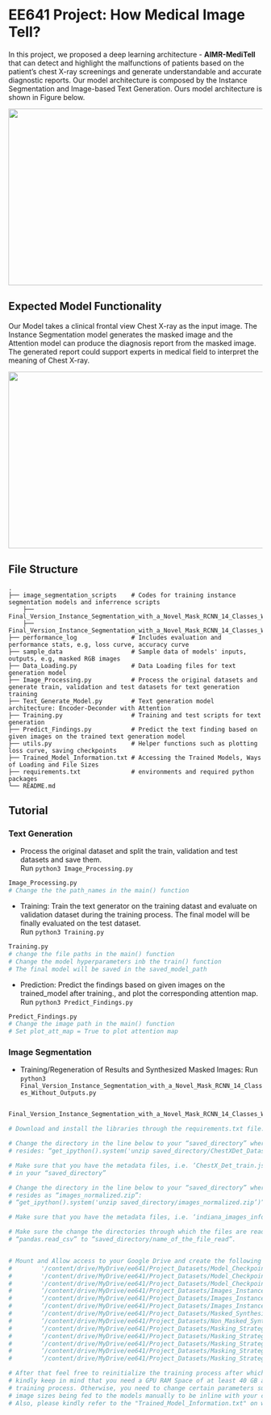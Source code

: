 # EE641 Project: How Medical Image Tell? 
In this project, we proposed a deep learning architecture - **AIMR-MediTell** that can detect and highlight the malfunctions of patients based on the patient’s chest X-ray screenings and generate understandable and accurate diagnostic reports. Our model architecture is composed by the Instance Segmentation and Image-based Text Generation. Ours model architecture is shown in Figure below. 

<img src="https://user-images.githubusercontent.com/63425702/236669671-2c4f58f4-8785-48d7-a5a3-012b024a08d4.jpg" width="700" height="350">

## Expected Model Functionality
Our Model takes a clinical frontal view Chest X-ray as the input image. The Instance Segmentation model generates the masked image and the Attention model can produce the diagnosis report from the masked image. The generated report could support experts in medical field to interpret the meaning of Chest X-ray. 

<img src="https://user-images.githubusercontent.com/63425702/236601842-a55dd16c-da53-4b19-90d6-a25c82c5dece.png" width="700" height="350">

## File Structure 

    .
    ├── image_segmentation_scripts    # Codes for training instance segmentation models and inferrence scripts
        ├── Final_Version_Instance_Segmentation_with_a_Novel_Mask_RCNN_14_Classes_Without_Outputs.ipynb
        ├── Final_Version_Instance_Segmentation_with_a_Novel_Mask_RCNN_14_Classes_Without_Outputs.py
    ├── performance_log               # Includes evaluation and performance stats, e.g, loss curve, accuracy curve
    ├── sample_data                   # Sample data of models' inputs, outputs, e.g, masked RGB images
    ├── Data_Loading.py               # Data Loading files for text generation model
    ├── Image_Processing.py           # Process the original datasets and generate train, validation and test datasets for text generation training
    ├── Text_Generate_Model.py        # Text generation model architecture: Encoder-Deconder with Attention
    ├── Training.py                   # Training and test scripts for text generation
    ├── Predict_Findings.py           # Predict the text finding based on given images on the trained text generation model
    ├── utils.py                      # Helper functions such as plotting loss curve, saving checkpoints
    ├── Trained_Model_Information.txt # Accessing the Trained Models, Ways of Loading and File Sizes
    ├── requirements.txt              # environments and required python packages
    └── README.md


## Tutorial
### Text Generation

+ Process the original dataset and split the train, validation and test datasets and save them. \
Run `python3 Image_Processing.py`
```Python
Image_Processing.py
# Change the the path_names in the main() function 
```


+ Training: Train the text generator on the training datast and evaluate on validation dataset during the training process. The final model will be finally evaluated on the test dataset. \
 Run `python3 Training.py`
```Python
Training.py
# change the file paths in the main() function
# Change the model hyperparameters inb the train() function
# The final model will be saved in the saved_model_path
```

+ Prediction: Predict the findings based on given images on the trained_model after training., and plot the corresponding attention map. \
     Run `python3 Predict_Findings.py`
```Python
Predict_Findings.py
# Change the image path in the main() function
# Set plot_att_map = True to plot attention map
```

### Image Segmentation

+ Training/Regeneration of Results and Synthesized Masked Images:
     Run `python3 Final_Version_Instance_Segmentation_with_a_Novel_Mask_RCNN_14_Classes_Without_Outputs.py`
```Python

Final_Version_Instance_Segmentation_with_a_Novel_Mask_RCNN_14_Classes_Without_Outputs.py

# Download and install the libraries through the requirements.txt file.

# Change the directory in the line below to your “saved_directory” where the zipped ChestXDet Dataset 
# resides: “get_ipython().system('unzip saved_directory/ChestXDet_Dataset.zip’)”

# Make sure that you have the metadata files, i.e. ‘ChestX_Det_train.json’ and ‘ChestX_Det_test.json’ 
# in your “saved_directory”

# Change the directory in the line below to your “saved_directory” where the zipped Indiana University Dataset
# resides as “images_normalized.zip”:
# “get_ipython().system('unzip saved_directory/images_normalized.zip’)”

# Make sure that you have the metadata files, i.e. ‘indiana_images_info.csv’ in your “saved_directory”

# Make sure the change the directories through which the files are read either via “json.open” or 
# “pandas.read_csv” to “saved_directory/name_of_the_file_read”.


# Mount and Allow access to your Google Drive and create the following directories through your drive:
#        '/content/drive/MyDrive/ee641/Project_Datasets/Model_Checkpoints_1’
#        '/content/drive/MyDrive/ee641/Project_Datasets/Model_Checkpoints_2’
#        '/content/drive/MyDrive/ee641/Project_Datasets/Model_Checkpoints_3’
#        ‘/content/drive/MyDrive/ee641/Project_Datasets/Images_Instance_Segmentation_1/’
#        ‘/content/drive/MyDrive/ee641/Project_Datasets/Images_Instance_Segmentation_2/‘
#        ‘/content/drive/MyDrive/ee641/Project_Datasets/Images_Instance_Segmentation_3/’
#        ‘/content/drive/MyDrive/ee641/Project_Datasets/Masked_Synthesized_Indiana_University_Dataset/’
#        ‘/content/drive/MyDrive/ee641/Project_Datasets/Non_Masked_Synthesized_Indiana_University_Dataset/’
#        ‘/content/drive/MyDrive/ee641/Project_Datasets/Masking_Strategies_Best_Model_05_Threshold/’
#        ‘/content/drive/MyDrive/ee641/Project_Datasets/Masking_Strategies_Best_Model_06_Threshold/’
#        ‘/content/drive/MyDrive/ee641/Project_Datasets/Masking_Strategies_Best_Model_07_Threshold/’
#        ‘/content/drive/MyDrive/ee641/Project_Datasets/Masking_Strategies_Best_Model_08_Threshold/’
#        ‘/content/drive/MyDrive/ee641/Project_Datasets/Masking_Strategies_Best_Model_Otsu_Threshold/’

# After that feel free to reinitialize the training process after which you can regenerate the results for. Please 
# kindly keep in mind that you need a GPU RAM Space of at least 40 GB as a requirement to go through the time-consuming 
# training process. Otherwise, you need to change certain parameters such as the batch size during the training or the 
# image sizes being fed to the models manually to be inline with your computational requirements. 
# Also, please kindly refer to the "Trained_Model_Information.txt" on ways to access the pretrained model files.
```
